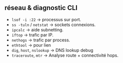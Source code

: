 ## réseau & diagnostic CLI
- `lsof -i :22` → processus sur port.  
- `ss -tuln` / `netstat` → sockets connexions.  
- `ipcalc` → aide subnetting.
- `iftop` → trafic par IP.  
- `nethogs` → trafic par process. 
- `ethtool` → pour lien
- `dig`, `host`, `nslookup` → DNS lookup debug
- `traceroute`, `mtr` → Analyse route + connectivité hops.